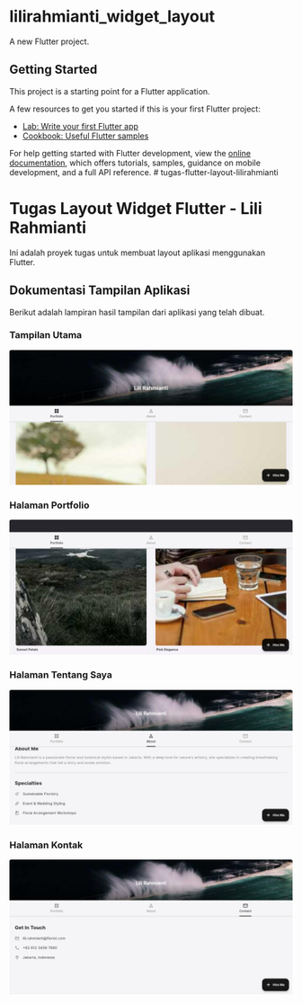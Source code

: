 # lilirahmianti_widget_layout

A new Flutter project.

## Getting Started

This project is a starting point for a Flutter application.

A few resources to get you started if this is your first Flutter project:

- [Lab: Write your first Flutter app](https://docs.flutter.dev/get-started/codelab)
- [Cookbook: Useful Flutter samples](https://docs.flutter.dev/cookbook)

For help getting started with Flutter development, view the
[online documentation](https://docs.flutter.dev/), which offers tutorials,
samples, guidance on mobile development, and a full API reference.
#   t u g a s - f l u t t e r - l a y o u t - l i l i r a h m i a n t i 
 
 

# Tugas Layout Widget Flutter - Lili Rahmianti

Ini adalah proyek tugas untuk membuat layout aplikasi menggunakan Flutter.

## Dokumentasi Tampilan Aplikasi

Berikut adalah lampiran hasil tampilan dari aplikasi yang telah dibuat.

### Tampilan Utama
![Tampilan Utama](dokumentasi_tampilan/hasil_run_1.png)

### Halaman Portfolio
![Halaman Portfolio](dokumentasi_tampilan/hasil_run_2.png)

### Halaman Tentang Saya
![Halaman Tentang Saya](dokumentasi_tampilan/hasil_run_3.png)

### Halaman Kontak
![Halaman Kontak](dokumentasi_tampilan/hasil_run_4.png)